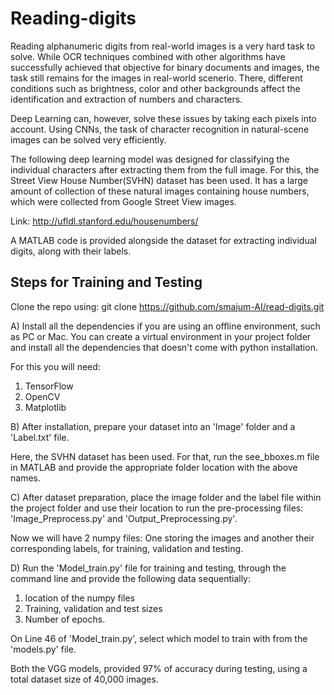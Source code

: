 # Reading-digits
Reading alphanumeric digits from real-world images is a very hard task to solve. While OCR techniques combined with other algorithms have successfully achieved that objective for binary documents and images, the task still remains for the images in real-world scenerio. There, different conditions such as brightness, color and other backgrounds affect the identification and extraction of numbers and characters.

Deep Learning can, however, solve these issues by taking each pixels into account. Using CNNs, the task of character recognition in natural-scene images can be solved very efficiently.

The following deep learning model was designed for classifying the individual characters after extracting them from the full image. For this, the Street View House Number(SVHN) dataset has been used. It has a large amount of collection of these natural images containing house numbers, which were collected from Google Street View images.

Link: http://ufldl.stanford.edu/housenumbers/

A MATLAB code is provided alongside the dataset for extracting individual digits, along with their labels.

## Steps for Training and Testing

Clone the repo using: git clone https://github.com/smajum-AI/read-digits.git


A) Install all the dependencies if you are using an offline environment, such as PC or Mac. You can create a virtual environment in your project folder and install all the dependencies that doesn't come with python installation.

For this you will need:
1) TensorFlow
2) OpenCV
3) Matplotlib

B) After installation, prepare your dataset into an 'Image' folder and a 'Label.txt' file.

Here, the SVHN dataset has been used.
For that, run the see_bboxes.m file in MATLAB and provide the appropriate folder location with the above names.

C) After dataset preparation, place the image folder and the label file within the project folder and use their location to run the pre-processing files: 'Image_Preprocess.py' and 'Output_Preprocessing.py'. 

Now we will have 2 numpy files: One storing the images and another their corresponding labels, for training, validation and testing.

D) Run the 'Model_train.py' file for training and testing, through the command line and provide the following data sequentially:

1) location of the numpy files
2) Training, validation and test sizes
3) Number of epochs. 

On Line 46 of 'Model_train.py', select which model to train with from the 'models.py' file.

Both the VGG models, provided 97% of accuracy during testing, using a total dataset size of 40,000 images.

